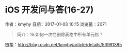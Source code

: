# iOS 开发问与答(16-27)
作者：kmyhy
日期：2017-01-03 10:15
浏览量：2071
> 简介：16.如何一次性删除表格中所有单元格？

 链接：http://blog.csdn.net/kmyhy/article/details/53991385
